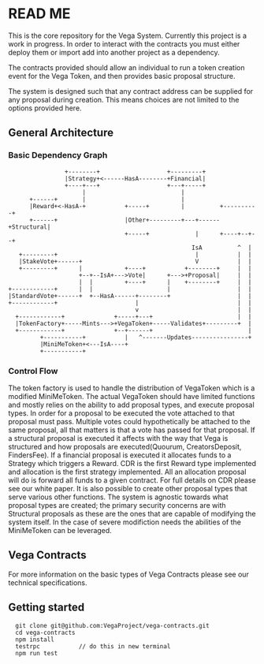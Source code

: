 # READ ME

This is the core repository for the Vega System. Currently this project is a work in progress.
In order to interact with the contracts you must either deploy them or import add into another project as a dependency.

The contracts provided should allow an individual to run a token creation event for the Vega Token, and then provides basic proposal structure.

The system is designed such that any contract address can be supplied for any proposal during creation. This means choices are not limited to the options provided here.


## General Architecture

### Basic Dependency Graph
```
                +--------+                   +---------+
                |Strategy+<------HasA--------+Financial|
                +----+---+                   +---+-----+
                     |                           |
      +------+       |                           |
      |Reward+<-HasA-+           +-----+         |          +----------+
      +------+                   |Other+---------+---+------+Structural|
                                 +-----+             |      +----+--+--+
                                                    IsA          ^  |
   +---------+                                       |           |  |
   |StakeVote+------+                                V           |  |
   +---------+      |            +----+           +--------+     |  |
                    +--+--IsA+--->Vote|      +--->+Proposal|     |  |
                    |  |         +----+      |    +--------+     |  |
+------------+      |  |                     |                   |  |
|StandardVote+------+  +--HasA------+--------+                   |  |
+------------+                      |                            |  |
                                    v                            |  |
  +------------+              +-----+---+                        |  |
  |TokenFactory+-----Mints--->+VegaToken+-----Validates+---------+  |
  +------------+              +--+------+                           |
         +-----------+           |   ^-------Updates----------------+
         |MiniMeToken+<---IsA----+
         +-----------+

```

### Control Flow
The token factory is used to handle the distribution of VegaToken which is a modified MiniMeToken. The actual VegaToken should have limited functions and mostly relies on the ability to add proposal types, and execute proposal types. In order for a proposal to be executed the vote attached to that proposal must pass. Multiple votes could hypothetically be attached to the same proposal, all that matters is that a vote has passed for that proposal. If a structural proposal is executed it affects with the way that Vega is structured and how proposals are executed(Quourum, CreatorsDeposit, FindersFee). If a financial proposal is executed it allocates funds to a Strategy which triggers a Reward. CDR is the first Reward type implemented and allocation is the first strategy implemented. All an allocation proposal will do is forward all funds to a given contract. For full details on CDR please see our white paper. It is also possible to create other proposal types that serve various other functions. The system is agnostic towards what proposal types are created; the primary security concerns are with Structural proposals as these are the ones that are capable of modifying the system itself. In the case of severe modifiction needs the abilities of the MiniMeToken can be leveraged.


## Vega Contracts
For more information on the basic types of Vega Contracts please see our technical specifications.

## Getting started
      git clone git@github.com:VegaProject/vega-contracts.git	
      cd vega-contracts				
      npm install			
      testrpc			// do this in new terminal
      npm run test	

